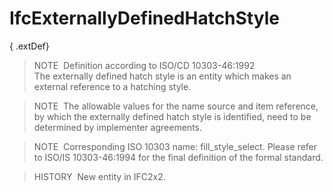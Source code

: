 IfcExternallyDefinedHatchStyle
==============================

{ .extDef}
> NOTE&nbsp; Definition according to ISO/CD 10303-46:1992  
> The externally defined hatch style is an entity which makes an external reference to a hatching style.

> NOTE&nbsp; The allowable values for the name source and item reference, by which the externally defined hatch style is identified, need to be determined by implementer agreements.

> NOTE&nbsp; Corresponding ISO 10303 name: fill_style_select. Please refer to ISO/IS 10303-46:1994 for the final definition of the formal standard.

> HISTORY&nbsp; New entity in IFC2x2.
